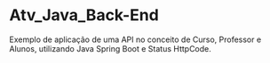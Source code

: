 # Atv_Java_Back-End

Exemplo de aplicação de uma API no conceito de Curso, Professor e Alunos, utilizando Java Spring Boot e Status HttpCode.
